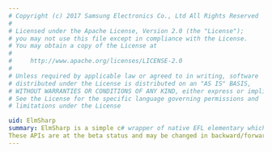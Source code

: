 ```yaml
---
# Copyright (c) 2017 Samsung Electronics Co., Ltd All Rights Reserved
#
# Licensed under the Apache License, Version 2.0 (the "License");
# you may not use this file except in compliance with the License.
# You may obtain a copy of the License at
#
#     http://www.apache.org/licenses/LICENSE-2.0
#
# Unless required by applicable law or agreed to in writing, software
# distributed under the License is distributed on an "AS IS" BASIS,
# WITHOUT WARRANTIES OR CONDITIONS OF ANY KIND, either express or implied.
# See the License for the specific language governing permissions and
# limitations under the License

uid: ElmSharp
summary: ElmSharp is a simple c# wrapper of native EFL elementary which is provide all the widget you need to build a full application.
These APIs are at the beta status and may be changed in backward/forward-incompatible ways, and are not guarantee to be released.
---
```

